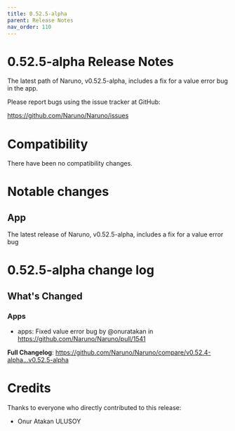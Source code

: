 ```yaml
---
title: 0.52.5-alpha
parent: Release Notes
nav_order: 110
---
```


# 0.52.5-alpha Release Notes

The latest path of Naruno, v0.52.5-alpha, includes a fix for a value error bug in the app.

Please report bugs using the issue tracker at GitHub:

<https://github.com/Naruno/Naruno/issues>

# Compatibility

There have been no compatibility changes.

# Notable changes

## App
The latest release of Naruno, v0.52.5-alpha, includes a fix for a value error bug

# 0.52.5-alpha change log

<!-- Release notes generated using configuration in .github/release.yml at master -->

## What's Changed
### Apps
* apps: Fixed value error bug by @onuratakan in https://github.com/Naruno/Naruno/pull/1541


**Full Changelog**: https://github.com/Naruno/Naruno/compare/v0.52.4-alpha...v0.52.5-alpha

# Credits

Thanks to everyone who directly contributed to this release:

- Onur Atakan ULUSOY
